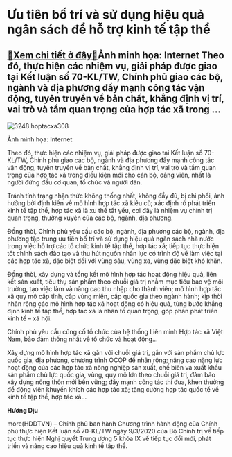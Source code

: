 Ưu tiên bố trí và sử dụng hiệu quả ngân sách để hỗ trợ kinh tế tập thể
======================================================================

[:gift:Xem chi tiết ở đây:gift:](https://hddtvn.com/uu-tien-bo-tri-va-su-dung-hieu-qua-ngan-sach-de-ho-tro-kinh-te-tap-the/)Ảnh minh họa: Internet Theo đó, thực hiện các nhiệm vụ, giải pháp được giao tại Kết luận số 70-KL/TW, Chính phủ giao các bộ, ngành và địa phương đẩy mạnh công tác vận động, tuyên truyền về bản chất, khẳng định vị trí, vai trò và tầm quan trọng của hợp tác xã trong …
--------------------------------------------------------------------------------------------------------------------------------------------------------------------------------------------------------------------------------------------------------------------------





![3248 hoptacxa308](https://haiquanonline.com.vn/stores/news_dataimages/diulth/092020/28/16/in_article/3248_hoptacxa308.jpg?rt=20200928163439 "Ảnh minh họa: Internet")


Ảnh minh họa: Internet



Theo đó, thực hiện các nhiệm vụ, giải pháp được giao tại Kết luận số 70-KL/TW, Chính phủ giao các bộ, ngành và địa phương đẩy mạnh công tác vận động, tuyên truyền về bản chất, khẳng định vị trí, vai trò và tầm quan trọng của hợp tác xã trong điều kiện mới cho cán bộ, đảng viên, nhất là người đứng đầu cơ quan, tổ chức và người dân.


Tránh tính trạng nhận thức không thống nhất, không đầy đủ, bị chi phối, ảnh hưởng bởi định kiến về mô hình hợp tác xã kiểu cũ; xác định rõ phát triển kinh tế tập thể, hợp tác xã là xu thế tất yếu, coi đây là nhiệm vụ chính trị quan trọng, thường xuyên của các bộ, ngành, địa phương.


Đồng thời, Chính phủ yêu cầu các bộ, ngành, địa phương các bộ, ngành, địa phương tập trung ưu tiên bố trí và sử dụng hiệu quả ngân sách nhà nước trong việc hỗ trợ các tổ chức kinh tế tập thể, hợp tác xã; tiếp tục thực hiện tốt chính sách đào tạo và thu hút nguồn nhân lực có trình độ về làm việc tại các hợp tác xã, đặc biệt đối với vùng sâu, vùng xa, vùng đặc biệt khó khăn.


Đồng thời, xây dựng và tổng kết mô hình hợp tác hoạt động hiệu quả, liên kết sản xuất, tiêu thụ sản phẩm theo chuỗi giá trị nhằm mục tiêu bảo vệ môi trường, tạo việc làm và nâng cao thu nhập cho thành viên; mô hình hợp tác xã quy mô cấp tỉnh, cấp vùng miền, cấp quốc gia theo ngành hành; kịp thời nhân rộng các mô hình hợp tác xã hoạt động có hiệu quả, từng bước khẳng định kinh tế tập thể, hợp tác xã là nhân tố quan trọng, góp phần phát triển kinh tế – xã hội.


Chính phủ yêu cầu củng cố tổ chức của hệ thống Liên minh Hợp tác xã Việt Nam, bảo đảm thống nhất về tổ chức và hoạt động…


Xây dựng mô hình hợp tác xã gắn với chuỗi giá trị, gắn với sản phẩm chủ lực quốc gia, địa phương, chương trình OCOP để nhân rộng; nâng cao năng lực hoạt động của các hợp tác xã nông nghiệp sản xuất, chế biến và xuất khẩu sản phẩm chủ lực quốc gia, vùng, quy mô lớn theo chuỗi giá trị, đảm bảo xây dựng nông thôn mới bền vững; đẩy mạnh công tác thi đua, khen thưởng để động viên khuyến khích các hợp tác xã; tăng cường hợp tác quốc tế về kinh tế tập thể, hợp tác xã…




**Hương Dịu**



more(HDDTVN) – Chính phủ ban hành Chương trình hành động của Chính phủ thực hiện Kết luận số 70-KL/TW ngày 9/3/2020 của Bộ Chính trị về tiếp tục thực hiện Nghị quyết Trung ương 5 khóa IX về tiếp tục đổi mới, phát triển và nâng cao hiệu quả kinh tế tập thể.

